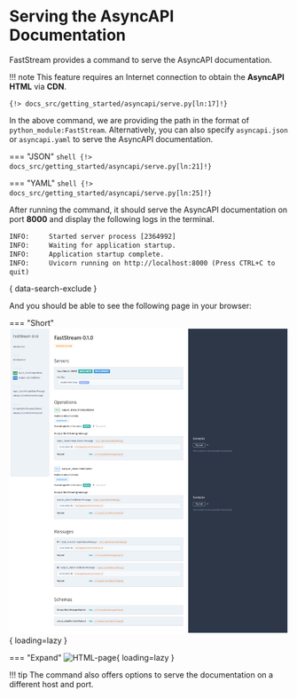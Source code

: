 # Serving the AsyncAPI Documentation

FastStream provides a command to serve the AsyncAPI documentation.

!!! note
    This feature requires an Internet connection to obtain the **AsyncAPI HTML** via **CDN**.

``` shell
{!> docs_src/getting_started/asyncapi/serve.py[ln:17]!}
```

In the above command, we are providing the path in the format of `python_module:FastStream`. Alternatively, you can also specify `asyncapi.json` or `asyncapi.yaml` to serve the AsyncAPI documentation.

=== "JSON"
    ``` shell
    {!> docs_src/getting_started/asyncapi/serve.py[ln:21]!}
    ```

=== "YAML"
    ``` shell
    {!> docs_src/getting_started/asyncapi/serve.py[ln:25]!}
    ```

After running the command, it should serve the AsyncAPI documentation on port **8000** and display the following logs in the terminal.

``` {.shell .no-copy}
INFO:     Started server process [2364992]
INFO:     Waiting for application startup.
INFO:     Application startup complete.
INFO:     Uvicorn running on http://localhost:8000 (Press CTRL+C to quit)
```
{ data-search-exclude }

And you should be able to see the following page in your browser:

=== "Short"
    ![HTML-page](../../../assets/img/AsyncAPI-basic-html-short.png){ loading=lazy }

=== "Expand"
    ![HTML-page](../../../assets/img/AsyncAPI-basic-html-full.png){ loading=lazy }

!!! tip
    The command also offers options to serve the documentation on a different host and port.
